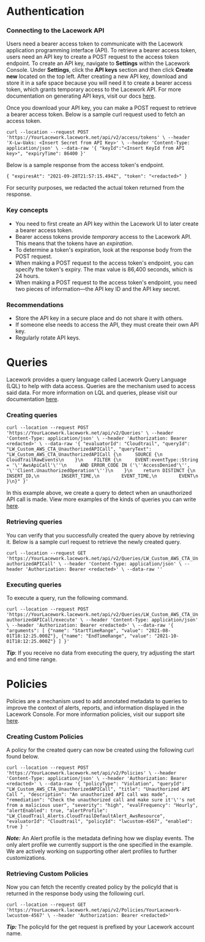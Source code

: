 # Authentication

### Connecting to the Lacework API

Users need a bearer access token to communicate with the Lacework application programming interface (API). To retrieve a bearer access token, users need an API key to create a POST request to the access token endpoint. To create an API key,
navigate to **Settings** within the Lacework Console. Under **Settings**, click the **API keys** section and then click **Create
new** located on the top left. After creating a new API key, download and store it in a safe space because you will need it to create a bearer access token, which grants temporary access to the Lacework API. For more documentation
on generating API keys, visit our docs [here](https://support.lacework.com/hc/en-us//articles/360011403853).

Once you download your API key, you can make a POST request to retrieve a bearer access token.
Below is a sample curl request used to fetch an access token.

`curl --location --request POST 'https://YourLacework.lacework.net/api/v2/access/tokens' \
--header 'X-Lw-Uaks: <Insert Secret from API Key>' \
--header 'Content-Type: application/json' \
--data-raw '{
"keyId":"<Insert KeyId from API key>",
"expiryTime": 86400
}'`

Below is a sample response from the access token's endpoint.

`{
"expiresAt": "2021-09-28T21:57:15.494Z",
"token": "<redacted>"
}`

For security purposes, we redacted the actual token returned from the response.

### Key concepts

* You need to first create an API key within the Lacework UI to later create a bearer access token.
* Bearer access tokens provide *temporary* access to the Lacework API. This means that the tokens have an *expiration*.
* To determine a token's expiration, look at the response body from the POST request.
* When making a POST request to the access token's endpoint, you can specify the token's expiry. The max value is 86,400 seconds, which is 24 hours.
* When making a POST request to the access token's endpoint, you need two pieces of information&mdash;the API key ID and the API key secret.


### Recommendations
* Store the API key in a secure place and do not share it with others.
* If someone else needs to access the API, they must create their own API key.
* Regularly rotate API keys.

# Queries

Lacework provides a query language called Lacework Query Language (LQL) to help with data access. Queries are the
mechanism used to access said data. For more information on LQL and queries, please visit our documentation
[here](https://support.lacework.com/hc/en-us/articles/4402301824403-LQL-Overview).

### Creating queries

`curl --location --request POST 'https://YourLacework.lacework.net/api/v2/Queries' \
--header 'Content-Type: application/json' \
--header 'Authorization: Bearer <redacted>' \
--data-raw '{
"evaluatorId": "Cloudtrail",
"queryId": "LW_Custom_AWS_CTA_UnauthorizedAPICall",
"queryText": "LW_Custom_AWS_CTA_UnauthorizedAPICall {\n     SOURCE {\n        CloudTrailRawEvents\n    }\n    FILTER {\n     EVENT:eventType::String = '\''AwsApiCall'\''\n     AND ERROR_CODE IN ('\''AccessDenied'\'', '\''Client.UnauthorizedOperation'\'')\n    }\n    return DISTINCT {\n        INSERT_ID,\n        INSERT_TIME,\n        EVENT_TIME,\n        EVENT\n    }\n}"
}'`

In this example above, we create a query to detect when an unauthorized API call is made. View more examples of the kinds of queries
you can write [here](https://support.lacework.com/hc/en-us/articles/1500006140722-Example-LQL-Queries-and-Policies).

### Retrieving queries

You can verify that you successfully created the query above by retrieving it. Below is a sample curl request
to retrieve the newly created query.

`curl --location --request GET 'https://YourLacework.lacework.net/api/v2/Queries/LW_Custom_AWS_CTA_UnauthorizedAPICall' \
--header 'Content-Type: application/json' \
--header 'Authorization: Bearer <redacted>' \
--data-raw ''`

### Executing queries

To execute a query, run the following command.

`curl --location --request POST 'https://YourLacework.lacework.net/api/v2/Queries/LW_Custom_AWS_CTA_UnauthorizedAPICall/execute' \
--header 'Content-Type: application/json' \
--header 'Authorization: Bearer <redacted>' \
--data-raw '{ "arguments": [
{"name": "StartTimeRange", "value": "2021-08-01T18:12:25.000Z"},
{"name": "EndTimeRange", "value": "2021-10-01T18:12:25.000Z"}
]
}'`

***Tip***: If you receive no data from executing the query, try adjusting the start and end time range.

# Policies

Policies are a mechanism used to add annotated metadata to queries to improve the context of alerts, reports,
and information displayed in the Lacework Console. For more information policies, visit our support site
[here](https://support.lacework.com/hc/en-us/articles/360061720914-Create-Queries-and-Custom-Policies-Using-LQL).

### Creating Custom Policies

A policy for the created query can now be created using the following curl found below.

`curl --location --request POST 'https://YourLacework.lacework.net/api/v2/Policies' \
--header 'Content-Type: application/json' \
--header 'Authorization: Bearer <redacted>' \
--data-raw '{
"policyType": "Violation",
"queryId": "LW_Custom_AWS_CTA_UnauthorizedAPICall",
"title": "Unauthorized API Call ",
"description": "An unauthorized API call was made",
"remediation": "Check the unauthorized call and make sure it'\''s not from a malicious user",
"severity": "high",
"evalFrequency": "Hourly",
"alertEnabled": true,
"alertProfile": "LW_CloudTrail_Alerts.CloudTrailDefaultAlert_AwsResource",
"evaluatorId": "Cloudtrail",
"policyId": "lwcustom-4567",
"enabled": true
}
'`

***Note:*** An Alert profile is the metadata defining how we display events. The only alert profile we currently support is
the one specified in the example. We are actively working on supporting other alert profiles to further customizations.

### Retrieving Custom Policies

Now you can fetch the recently created policy by the policyId that is returned in the response body using the following curl.

`curl --location --request GET 'https://YourLacework.lacework.net/api/v2/Policies/YourLacework-lwcustom-4567' \
--header 'Authorization: Bearer <redacted>'`

***Tip:*** The policyId for the get request is prefixed by your Lacework account name.

